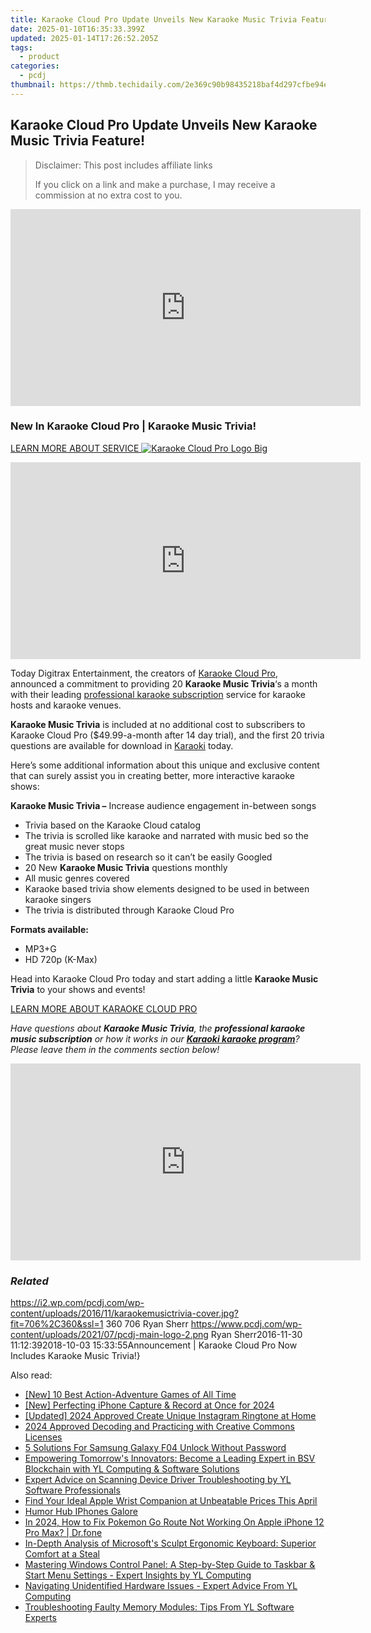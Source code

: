 ```yaml
---
title: Karaoke Cloud Pro Update Unveils New Karaoke Music Trivia Feature!
date: 2025-01-10T16:35:33.399Z
updated: 2025-01-14T17:26:52.205Z
tags:
  - product
categories:
  - pcdj
thumbnail: https://thmb.techidaily.com/2e369c90b98435218baf4d297cfbe94e377c61af5c1d1c6b298751c3dd981af2.jpg
---
```


## Karaoke Cloud Pro Update Unveils New Karaoke Music Trivia Feature!

>  Disclaimer: This post includes affiliate links
>
>  If you click on a link and make a purchase, I may receive a commission at no extra cost to you.
>

<!-- affiliate ads begin -->
<iframe width="560" height="315" src="https://www.youtube.com/embed/JMgRzDANfSQ?si=NDy01ntXGGOi1Uxs" title="YouTube video player" frameborder="0" allow="accelerometer; autoplay; clipboard-write; encrypted-media; gyroscope; picture-in-picture; web-share" referrerpolicy="strict-origin-when-cross-origin" allowfullscreen></iframe>
<!-- affiliate ads end -->

### New In Karaoke Cloud Pro | Karaoke Music Trivia!

[LEARN MORE ABOUT SERVICE ![Karaoke Cloud Pro Logo Big](https://i0.wp.com/pcdj.com/wp-content/uploads/2014/06/karaokecloudprologo-big.png?fit=300%2C72&ssl=1 "Karaoke Cloud Pro Logo Big")](https://tools.techidaily.com/pcdj/products/)

<!-- affiliate ads begin -->
<iframe width="560" height="315" src="https://www.youtube.com/embed/8dH3yHH9IX8?si=geiW5KbIljSFT9pz" title="YouTube video player" frameborder="0" allow="accelerometer; autoplay; clipboard-write; encrypted-media; gyroscope; picture-in-picture; web-share" referrerpolicy="strict-origin-when-cross-origin" allowfullscreen></iframe>
<!-- affiliate ads end -->

Today Digitrax Entertainment, the creators of [Karaoke Cloud Pro](https://tools.techidaily.com/pcdj/products/), announced a commitment to providing 20 **Karaoke Music Trivia**‘s a month with their leading [professional karaoke subscription](https://tools.techidaily.com/pcdj/products/) service for karaoke hosts and karaoke venues.

**Karaoke Music Trivia** is included at no additional cost to subscribers to Karaoke Cloud Pro ($49.99-a-month after 14 day trial), and the first 20 trivia questions are available for download in [Karaoki](https://tools.techidaily.com/pcdj/products/) today.

Here’s some additional information about this unique and exclusive content that can surely assist you in creating better, more interactive karaoke shows:

**Karaoke Music Trivia –** Increase audience engagement in-between songs

* Trivia based on the Karaoke Cloud catalog
* The trivia is scrolled like karaoke and narrated with music bed so the great music never stops
* The trivia is based on research so it can’t be easily Googled
* 20 New **Karaoke Music Trivia** questions monthly
* All music genres covered
* Karaoke based trivia show elements designed to be used in between karaoke singers
* The trivia is distributed through Karaoke Cloud Pro

**Formats available:**

* MP3+G
* HD 720p (K-Max)

Head into Karaoke Cloud Pro today and start adding a little **Karaoke Music Trivia** to your shows and events!

[LEARN MORE ABOUT KARAOKE CLOUD PRO](https://tools.techidaily.com/pcdj/products/)

_Have questions about **Karaoke Music Trivia**, the **professional karaoke music subscription** or how it works in our **[Karaoki karaoke program](https://tools.techidaily.com/pcdj/products/)**? Please leave them in the comments section below!_

<!-- affiliate ads begin -->
<iframe width="560" height="315" src="https://www.youtube.com/embed/2ipTu54inBo?si=gRegjvtVq5gm_PHo" title="YouTube video player" frameborder="0" allow="accelerometer; autoplay; clipboard-write; encrypted-media; gyroscope; picture-in-picture; web-share" referrerpolicy="strict-origin-when-cross-origin" allowfullscreen></iframe>
<!-- affiliate ads end -->

### _Related_

https://i2.wp.com/pcdj.com/wp-content/uploads/2016/11/karaokemusictrivia-cover.jpg?fit=706%2C360&ssl=1 360 706 Ryan Sherr https://www.pcdj.com/wp-content/uploads/2021/07/pcdj-main-logo-2.png Ryan Sherr2016-11-30 11:12:392018-10-03 15:33:55Announcement | Karaoke Cloud Pro Now Includes Karaoke Music Trivia!}

<ins class="adsbygoogle"
     style="display:block"
     data-ad-format="autorelaxed"
     data-ad-client="ca-pub-7571918770474297"
     data-ad-slot="1223367746"></ins>

<ins class="adsbygoogle"
     style="display:block"
     data-ad-client="ca-pub-7571918770474297"
     data-ad-slot="8358498916"
     data-ad-format="auto"
     data-full-width-responsive="true"></ins>

<span class="atpl-alsoreadstyle">Also read:</span>
<div><ul>
<li><a href="https://screen-mirroring-recording.techidaily.com/new-10-best-action-adventure-games-of-all-time/"><u>[New] 10 Best Action-Adventure Games of All Time</u></a></li>
<li><a href="https://article-knowledge.techidaily.com/new-perfecting-iphone-capture-and-record-at-once-for-2024/"><u>[New] Perfecting iPhone Capture & Record at Once for 2024</u></a></li>
<li><a href="https://fox-friendly.techidaily.com/updated-2024-approved-create-unique-instagram-ringtone-at-home/"><u>[Updated] 2024 Approved Create Unique Instagram Ringtone at Home</u></a></li>
<li><a href="https://youtube-tips.techidaily.com/approved-decoding-and-practicing-with-creative-commons-licenses/"><u>2024 Approved Decoding and Practicing with Creative Commons Licenses</u></a></li>
<li><a href="https://android-unlock.techidaily.com/5-solutions-for-samsung-galaxy-f04-unlock-without-password-by-drfone-android/"><u>5 Solutions For Samsung Galaxy F04 Unlock Without Password</u></a></li>
<li><a href="https://discover-fantastic.techidaily.com/empowering-tomorrows-innovators-become-a-leading-expert-in-bsv-blockchain-with-yl-computing-and-software-solutions/"><u>Empowering Tomorrow's Innovators: Become a Leading Expert in BSV Blockchain with YL Computing & Software Solutions</u></a></li>
<li><a href="https://discover-fantastic.techidaily.com/expert-advice-on-scanning-device-driver-troubleshooting-by-yl-software-professionals/"><u>Expert Advice on Scanning Device Driver Troubleshooting by YL Software Professionals</u></a></li>
<li><a href="https://techtrends.techidaily.com/find-your-ideal-apple-wrist-companion-at-unbeatable-prices-this-april/"><u>Find Your Ideal Apple Wrist Companion at Unbeatable Prices This April</u></a></li>
<li><a href="https://article-tips.techidaily.com/humor-hub-iphones-galore/"><u>Humor Hub IPhones Galore</u></a></li>
<li><a href="https://ios-pokemon-go.techidaily.com/in-2024-how-to-fix-pokemon-go-route-not-working-on-apple-iphone-12-pro-max-drfone-by-drfone-virtual-ios/"><u>In 2024, How to Fix Pokemon Go Route Not Working On Apple iPhone 12 Pro Max? | Dr.fone</u></a></li>
<li><a href="https://buynow-marvelous.techidaily.com/in-depth-analysis-of-microsofts-sculpt-ergonomic-keyboard-superior-comfort-at-a-steal/"><u>In-Depth Analysis of Microsoft's Sculpt Ergonomic Keyboard: Superior Comfort at a Steal</u></a></li>
<li><a href="https://discover-fantastic.techidaily.com/mastering-windows-control-panel-a-step-by-step-guide-to-taskbar-and-start-menu-settings-expert-insights-by-yl-computing/"><u>Mastering Windows Control Panel: A Step-by-Step Guide to Taskbar & Start Menu Settings - Expert Insights by YL Computing</u></a></li>
<li><a href="https://discover-fantastic.techidaily.com/navigating-unidentified-hardware-issues-expert-advice-from-yl-computing/"><u>Navigating Unidentified Hardware Issues - Expert Advice From YL Computing</u></a></li>
<li><a href="https://discover-fantastic.techidaily.com/troubleshooting-faulty-memory-modules-tips-from-yl-software-experts/"><u>Troubleshooting Faulty Memory Modules: Tips From YL Software Experts</u></a></li>
</ul></div>

